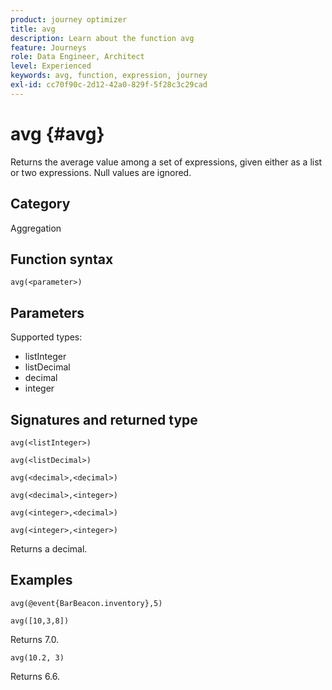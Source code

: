 ```yaml
---
product: journey optimizer
title: avg
description: Learn about the function avg
feature: Journeys
role: Data Engineer, Architect
level: Experienced
keywords: avg, function, expression, journey
exl-id: cc70f90c-2d12-42a0-829f-5f28c3c29cad
---
```

# avg {#avg}

Returns the average value among a set of expressions, given either as a list or two expressions. Null values are ignored.


## Category

Aggregation

## Function syntax

`avg(<parameter>)`

## Parameters

Supported types:

* listInteger
* listDecimal
* decimal
* integer

## Signatures and returned type

`avg(<listInteger>)`

`avg(<listDecimal>)`

`avg(<decimal>,<decimal>)`

`avg(<decimal>,<integer>)`

`avg(<integer>,<decimal>)`

`avg(<integer>,<integer>)`

Returns a decimal.

## Examples

`avg(@event{BarBeacon.inventory},5)`

`avg([10,3,8])`

Returns 7.0.

`avg(10.2, 3)`

Returns 6.6.

